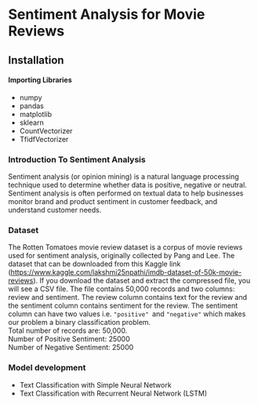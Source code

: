 # Sentiment Analysis for Movie Reviews
## Installation
#### Importing Libraries
* numpy
* pandas
* matplotlib
* sklearn
* CountVectorizer
* TfidfVectorizer

### Introduction To Sentiment Analysis
Sentiment analysis (or opinion mining) is a natural language processing technique used to determine whether data is positive, negative or neutral. Sentiment analysis is often performed on textual data to help businesses monitor brand and product sentiment in customer feedback, and understand customer needs.

### Dataset
The Rotten Tomatoes movie review dataset is a corpus of movie reviews used for sentiment analysis, originally collected by Pang and Lee.
The dataset that can be downloaded from this Kaggle link (https://www.kaggle.com/lakshmi25npathi/imdb-dataset-of-50k-movie-reviews). If you download the dataset and extract the compressed file, you will see a CSV file. The file contains 50,000 records and two columns: review and sentiment. The review column contains text for the review and the sentiment column contains sentiment for the review. The sentiment column can have two values i.e. `"positive" `and `"negative"` which makes our problem a binary classification problem.<br>
Total number of records are: 50,000.<br>
Number of Positive Sentiment:  25000 <br>
Number of Negative Sentiment:  25000
### Model development
* Text Classification with Simple Neural Network
* Text Classification with Recurrent Neural Network (LSTM)
